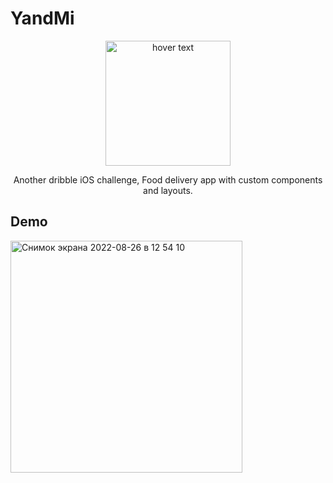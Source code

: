 # YandMi
<p align="center">
  <img src="https://png.pngtree.com/template/20191014/ourlarge/pngtree-pin-food-delivery-map-location-delivery-logo-concept-image_318151.jpg" width="200" title="hover text">
<p align="center"> Another dribble iOS challenge, Food delivery app with custom components and layouts. </p>
</p>



## Demo
<img width="371" alt="Снимок экрана 2022-08-26 в 12 54 10" src="https://user-images.githubusercontent.com/54499958/186878794-92de4b88-43fa-4877-94bb-e8a92b6e62c4.png">

